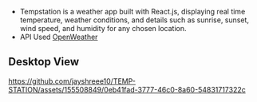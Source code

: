 -  Tempstation is a weather app built with React.js, displaying real time temperature, weather conditions, and details such as sunrise, sunset, wind speed, and humidity for any chosen location.
-  API Used [OpenWeather ]()

## Desktop View

https://github.com/jayshreee10/TEMP-STATION/assets/155508849/0eb41fad-3777-46c0-8a60-54831717322c

